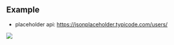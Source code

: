 ## Example

- placeholder api:
  https://jsonplaceholder.typicode.com/users/

![](https://cra2ycoder.sirv.com/tutorial-react/users.gif)
